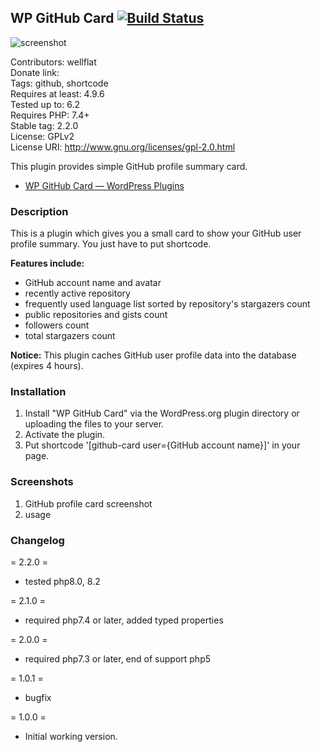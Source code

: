 ## WP GitHub Card  [![Build Status](https://travis-ci.org/wellflat/wp-github-card.svg?branch=master)](https://travis-ci.org/wellflat/wp-github-card)

![screenshot](https://ps.w.org/wp-github-card/trunk/screenshot-1.png)	

Contributors: wellflat  
Donate link:  
Tags: github, shortcode  
Requires at least: 4.9.6  
Tested up to: 6.2  
Requires PHP: 7.4+  
Stable tag: 2.2.0  
License: GPLv2  
License URI: http://www.gnu.org/licenses/gpl-2.0.html  

This plugin provides simple GitHub profile summary card.

* [WP GitHub Card &mdash; WordPress Plugins](https://wordpress.org/plugins/wp-github-card/)

### Description
This is a plugin which gives you a small card to show your GitHub user profile summary. You just have to put shortcode.

**Features include:**
+ GitHub account name and avatar
+ recently active repository
+ frequently used language list sorted by repository's stargazers count
+ public repositories and gists count
+ followers count
+ total stargazers count

**Notice:**
This plugin caches GitHub user profile data into the database (expires 4 hours).

### Installation
1. Install "WP GitHub Card" via the WordPress.org plugin directory or uploading the files to your server.
2. Activate the plugin.
3. Put shortcode '[github-card user={GitHub account name}]' in your page.

### Screenshots
1. GitHub profile card screenshot
2. usage

### Changelog
= 2.2.0 =
* tested php8.0, 8.2

= 2.1.0 =
* required php7.4 or later, added typed properties

= 2.0.0 =

* required php7.3 or later, end of support php5

= 1.0.1 =

* bugfix 

= 1.0.0 =

* Initial working version.
